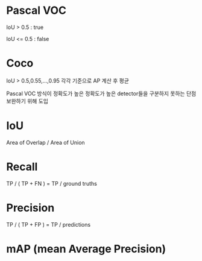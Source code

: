 # Pascal VOC

IoU > 0.5 : true

IoU <= 0.5 : false

# Coco

IoU > 0.5,0.55,...,0.95 각각 기준으로 AP 계산 후 평균

Pascal VOC 방식이 정확도가 높은 정확도가 높은 detector들을 구분하지 못하는 단점 보완하기 위해 도입

# IoU

Area of Overlap / Area of Union

# Recall 

TP / ( TP + FN ) = TP / ground truths

# Precision

TP / ( TP + FP ) = TP / predictions

# mAP (mean Average Precision)

